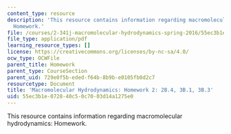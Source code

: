 ```yaml
---
content_type: resource
description: 'This resource contains information regarding macromolecular hydrodynamics:
  Homework.'
file: /courses/2-341j-macromolecular-hydrodynamics-spring-2016/55ec3b1e072840c50c7003d14a1275e0_MIT2_341JS16_Hw2_Soln.pdf
file_type: application/pdf
learning_resource_types: []
license: https://creativecommons.org/licenses/by-nc-sa/4.0/
ocw_type: OCWFile
parent_title: Homework
parent_type: CourseSection
parent_uid: 729e0f5b-eded-f64b-8b9b-e0105fb0d2c7
resourcetype: Document
title: 'Macromolecular Hydrodynamics: Homework 2: 2B.4, 3B.1, 3B.3'
uid: 55ec3b1e-0728-40c5-0c70-03d14a1275e0
---
```

This resource contains information regarding macromolecular hydrodynamics: Homework.